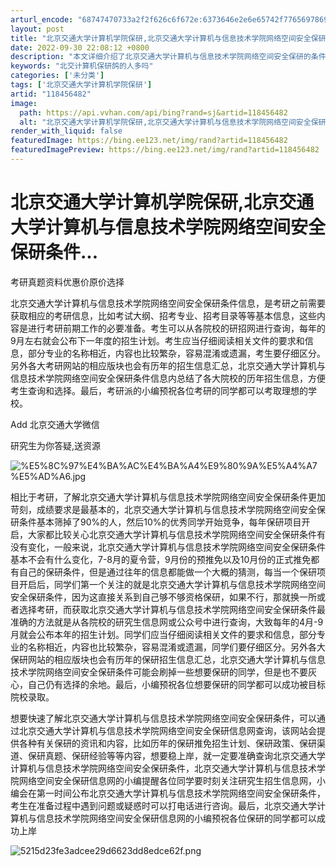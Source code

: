 ```yaml
---
arturl_encode: "68747470733a2f2f626c6f672e:6373646e2e6e65742f77656978696e5f33333235333734312f:61727469636c652f64657461696c732f313138343536343832"
layout: post
title: "北京交通大学计算机学院保研,北京交通大学计算机与信息技术学院网络空间安全保研条件..."
date: 2022-09-30 22:08:12 +0800
description: "本文详细介绍了北京交通大学计算机与信息技术学院网络空间安全保研的条件和流程。考生需要提前获取考研信息"
keywords: "北交计算机保研鸽的人多吗"
categories: ['未分类']
tags: ['北京交通大学计算机学院保研']
artid: "118456482"
image:
  path: https://api.vvhan.com/api/bing?rand=sj&artid=118456482
  alt: "北京交通大学计算机学院保研,北京交通大学计算机与信息技术学院网络空间安全保研条件..."
render_with_liquid: false
featuredImage: https://bing.ee123.net/img/rand?artid=118456482
featuredImagePreview: https://bing.ee123.net/img/rand?artid=118456482
---
```


# 北京交通大学计算机学院保研,北京交通大学计算机与信息技术学院网络空间安全保研条件...

考研真题资料优惠价原价选择

北京交通大学计算机与信息技术学院网络空间安全保研条件信息，是考研之前需要获取相应的考研信息，比如考试大纲、招考专业、招考目录等等基本信息，这些内容是进行考研前期工作的必要准备。考生可以从各院校的研招网进行查询，每年的9月左右就会公布下一年度的招生计划。考生应当仔细阅读相关文件的要求和信息，部分专业的名称相近，内容也比较繁杂，容易混淆或遗漏，考生要仔细区分。另外各大考研网站的相应版块也会有历年的招生信息汇总，北京交通大学计算机与信息技术学院网络空间安全保研条件信息内总结了各大院校的历年招生信息，方便考生查询和选择。最后，考研派的小编预祝各位考研的同学都可以考取理想的学校。

Add 北京交通大学微信

研究生为你答疑,送资源

![%E5%8C%97%E4%BA%AC%E4%BA%A4%E9%80%9A%E5%A4%A7%E5%AD%A6.jpg](http://www.okaoyan.com/images/xuejie/%E5%8C%97%E4%BA%AC%E4%BA%A4%E9%80%9A%E5%A4%A7%E5%AD%A6.jpg)

相比于考研，了解北京交通大学计算机与信息技术学院网络空间安全保研条件更加苛刻，成绩要求是最基本的，北京交通大学计算机与信息技术学院网络空间安全保研条件基本筛掉了90%的人，然后10%的优秀同学开始竞争，每年保研项目开启，大家都比较关心北京交通大学计算机与信息技术学院网络空间安全保研条件有没有变化，一般来说，北京交通大学计算机与信息技术学院网络空间安全保研条件基本不会有什么变化，7-8月的夏令营，9月份的预推免以及10月份的正式推免都有自己的保研条件，但是通过往年的信息都能做一个大概的猜测，每当一个保研项目开启后，同学们第一个关注的就是北京交通大学计算机与信息技术学院网络空间安全保研条件，因为这直接关系到自己够不够资格保研，如果不行，那就换一所或者选择考研，而获取北京交通大学计算机与信息技术学院网络空间安全保研条件最准确的方法就是从各院校的研究生信息网或公众号中进行查询，大致每年的4月-9月就会公布本年的招生计划。同学们应当仔细阅读相关文件的要求和信息，部分专业的名称相近，内容也比较繁杂，容易混淆或遗漏，同学们要仔细区分。另外各大保研网站的相应版块也会有历年的保研招生信息汇总，北京交通大学计算机与信息技术学院网络空间安全保研条件可能会刷掉一些想要保研的同学，但是也不要灰心，自己仍有选择的余地。最后，小编预祝各位想要保研的同学都可以成功被目标院校录取。

想要快速了解北京交通大学计算机与信息技术学院网络空间安全保研条件，可以通过北京交通大学计算机与信息技术学院网络空间安全保研信息网查询，该网站会提供各种有关保研的资讯和内容，比如历年的保研推免招生计划、保研政策、保研渠道、保研真题、保研经验等等内容，想要稳上岸，就一定要准确查询北京交通大学计算机与信息技术学院网络空间安全保研条件，北京交通大学计算机与信息技术学院网络空间安全保研信息网的小编提醒各位同学要时刻关注研究生招生信息网，小编会在第一时间公布北京交通大学计算机与信息技术学院网络空间安全保研条件，考生在准备过程中遇到问题或疑惑时可以打电话进行咨询。最后，北京交通大学计算机与信息技术学院网络空间安全保研信息网的小编预祝各位保研的同学都可以成功上岸

![5215d23fe3adcee29d6623dd8edce62f.png](https://i-blog.csdnimg.cn/blog_migrate/eb078e7facc1cfa8f4d786cf2a527958.jpeg)
